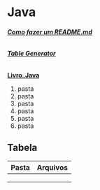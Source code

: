 #  Java
###### __[Como fazer um README.md](https://raullesteves.medium.com/github-como-fazer-um-readme-md-bonit%C3%A3o-c85c8f154f8)__
###### __[Table Generator](https://www.tablesgenerator.com/)__
[**Livro_Java**](https://github.com/olimpiogilberto/Java/tree/master/Certifica%C3%A7%C3%A3o/Livro_Java)  

1.  pasta   
  1.  pasta   
  1.  pasta  
  1.  pasta  
3.  pasta  
4.  pasta  


## Tabela  

| Pasta | Arquivos  |
|-------|-----------|
|       |           |
|       |           |
|       |           |
